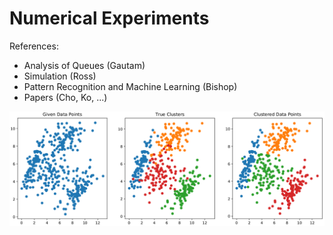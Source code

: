# Numerical Experiments

References: 
- Analysis of Queues (Gautam)
- Simulation (Ross)
- Pattern Recognition and Machine Learning (Bishop)
- Papers (Cho, Ko, ...)

![](/MachineLearning/sample_plot.png)
